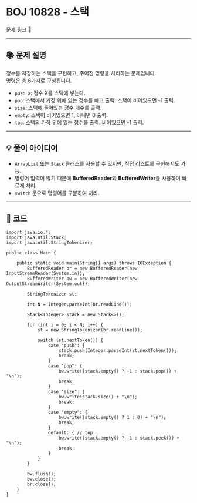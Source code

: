 # BOJ 10828 - 스택

[문제 링크 🔗](https://www.acmicpc.net/problem/10828)

---

## 📚 문제 설명
정수를 저장하는 스택을 구현하고, 주어진 명령을 처리하는 문제입니다.  
명령은 총 6가지로 구성됩니다.

- `push X`: 정수 X를 스택에 넣는다.
- `pop`: 스택에서 가장 위에 있는 정수를 빼고 출력. 스택이 비어있으면 -1 출력.
- `size`: 스택에 들어있는 정수 개수를 출력.
- `empty`: 스택이 비어있으면 1, 아니면 0 출력.
- `top`: 스택의 가장 위에 있는 정수를 출력. 비어있으면 -1 출력.

---

## 💡 풀이 아이디어
- `ArrayList` 또는 `Stack` 클래스를 사용할 수 있지만, 직접 리스트를 구현해서도 가능.
- 명령어 입력이 많기 때문에 **BufferedReader**와 **BufferedWriter**를 사용하여 빠르게 처리.
- `switch` 문으로 명령어를 구분하여 처리.

---

## 📝 코드

```
import java.io.*;
import java.util.Stack;
import java.util.StringTokenizer;

public class Main {

    public static void main(String[] args) throws IOException {
        BufferedReader br = new BufferedReader(new InputStreamReader(System.in));
        BufferedWriter bw = new BufferedWriter(new OutputStreamWriter(System.out));

        StringTokenizer st;

        int N = Integer.parseInt(br.readLine());

        Stack<Integer> stack = new Stack<>();

        for (int i = 0; i < N; i++) {
            st = new StringTokenizer(br.readLine());

            switch (st.nextToken()) {
                case "push": {
                    stack.push(Integer.parseInt(st.nextToken()));
                    break;
                }
                case "pop": {
                    bw.write((stack.empty() ? -1 : stack.pop()) + "\n");
                    break;
                }
                case "size": {
                    bw.write(stack.size() + "\n");
                    break;
                }
                case "empty": {
                    bw.write((stack.empty() ? 1 : 0) + "\n");
                    break;
                }
                default: { // top
                    bw.write((stack.empty() ? -1 : stack.peek()) + "\n");
                    break;
                }
            }
        }

        bw.flush();
        bw.close();
        br.close();
    }
}